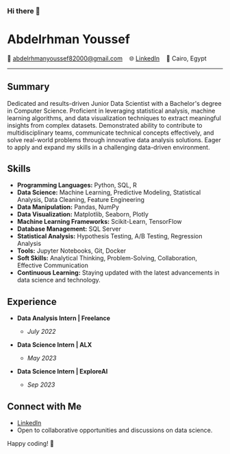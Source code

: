 ### Hi there 👋
# Abdelrhman Youssef 

📧 [abdelrhmanyoussef82000@gmail.com](mailto:abdelrhmanyoussef82000@gmail.com) &nbsp;&nbsp;  🌐 [LinkedIn](https://www.linkedin.com/in/abdelrhman-youssef-4984b71b7/) &nbsp;&nbsp; 📍 Cairo, Egypt

---

## Summary

Dedicated and results-driven Junior Data Scientist with a Bachelor's degree in Computer Science. Proficient in leveraging statistical analysis, machine learning algorithms, and data visualization techniques to extract meaningful insights from complex datasets. Demonstrated ability to contribute to multidisciplinary teams, communicate technical concepts effectively, and solve real-world problems through innovative data analysis solutions. Eager to apply and expand my skills in a challenging data-driven environment.

## Skills

- **Programming Languages:** Python, SQL, R
- **Data Science:** Machine Learning, Predictive Modeling, Statistical Analysis, Data Cleaning, Feature Engineering
- **Data Manipulation:** Pandas, NumPy
- **Data Visualization:** Matplotlib, Seaborn, Plotly
- **Machine Learning Frameworks:** Scikit-Learn, TensorFlow
- **Database Management:** SQL Server
- **Statistical Analysis:** Hypothesis Testing, A/B Testing, Regression Analysis
- **Tools:** Jupyter Notebooks, Git, Docker
- **Soft Skills:** Analytical Thinking, Problem-Solving, Collaboration, Effective Communication
- **Continuous Learning:** Staying updated with the latest advancements in data science and technology.

## Experience

- **Data Analysis Intern | Freelance**
  - *July 2022*

- **Data Science Intern | ALX**
  - *May 2023*

- **Data Science Intern | ExploreAI**
  - *Sep 2023*

## Connect with Me

- [LinkedIn](https://www.linkedin.com/in/abdelrhman-youssef-4984b71b7/)
- Open to collaborative opportunities and discussions on data science.

Happy coding! 🚀

